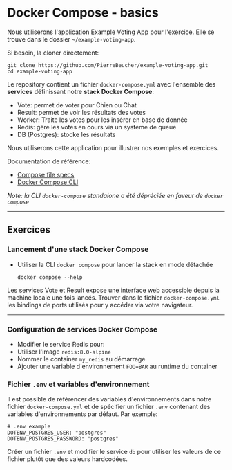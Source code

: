 # Docker Compose - basics

Nous utiliserons l'application Example Voting App pour l'exercice. Elle se trouve dans le dossier `~/example-voting-app`.

Si besoin, la cloner directement:

```
git clone https://github.com/PierreBeucher/example-voting-app.git
cd example-voting-app
```

Le repository contient un fichier `docker-compose.yml` avec l'ensemble des **services** définissant notre **stack Docker Compose**:

- Vote: permet de voter pour Chien ou Chat
- Result: permet de voir les résultats des votes
- Worker: Traite les votes pour les insérer en base de donnée
- Redis: gère les votes en cours via un système de queue
- DB (Postgres): stocke les résultats

Nous utiliserons cette application pour illustrer nos exemples et exercices.

Documentation de référence:

- [Compose file specs](https://docs.docker.com/compose/compose-file/)
- [Docker Compose CLI](https://docs.docker.com/compose/reference/)

_Note: la CLI `docker-compose` standalone a été dépréciée en faveur de `docker compose`_

---

## Exercices

### Lancement d'une stack Docker Compose

- Utiliser la CLI `docker compose` pour lancer la stack en mode détachée
  ```
  docker compose --help
  ```

Les services Vote et Result expose une interface web accessible depuis la machine locale une fois lancés. Trouver dans le fichier `docker-compose.yml` les bindings de ports utilisés pour y accéder via votre navigateur.

---

### Configuration de services Docker Compose

- Modifier le service Redis pour:
 - Utiliser l'image `redis:8.0-alpine`
 - Nommer le container `my_redis` au démarrage
 - Ajouter une variable d'environnement `FOO=BAR` au runtime du container

### Fichier `.env` et variables d'environnement

Il est possible de référencer des variables d'environnements dans notre fichier `docker-compose.yml` et de spécifier un fichier `.env` contenant des variables d'environnements par défaut. Par exemple:

```
# .env example
DOTENV_POSTGRES_USER: "postgres"
DOTENV_POSTGRES_PASSWORD: "postgres"
```

Créer un fichier `.env` et modifier le service `db` pour utiliser les valeurs de ce fichier plutôt que des valeurs hardcodées.

